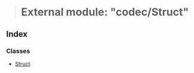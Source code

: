 > # External module: "codec/Struct"

## Index

### Classes

* [Struct](../classes/_codec_struct_.struct.md)